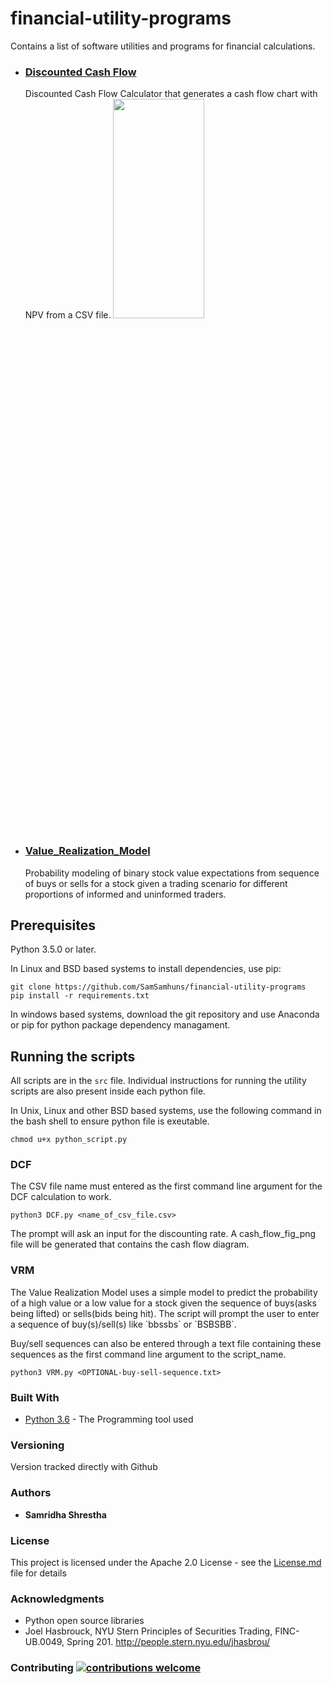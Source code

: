 # financial-utility-programs
Contains a list of software utilities and programs for financial calculations.
- ### [Discounted Cash Flow](#dcf)
   Discounted Cash Flow Calculator that generates a cash flow chart with NPV from a CSV file.
   <img src='https://raw.githubusercontent.com/SamSamhuns/financial-utility-programs/master/src/DCF/cash_flow_fig.png' width='55%' height='30%'>

- ### [Value_Realization_Model](#vrm)
   Probability modeling of binary stock value expectations from sequence of buys or sells for a stock given a trading scenario for different proportions of informed and uninformed traders.
   
## Prerequisites
Python 3.5.0 or later.

In Linux and BSD based systems to install dependencies, use pip:
```
git clone https://github.com/SamSamhuns/financial-utility-programs
pip install -r requirements.txt
```
In windows based systems, download the git repository and use Anaconda or pip for python package dependency managament.

## Running the scripts

All scripts are in the `src` file. Individual instructions for running the utility scripts are also present inside each python file.

In Unix, Linux and other BSD based systems, use the following command in the bash shell to ensure python file is exeutable.
```
chmod u+x python_script.py
```

### DCF
The CSV file name must entered as the first command line argument for the DCF calculation to work.
```
python3 DCF.py <name_of_csv_file.csv>
```
The prompt will ask an input for the discounting rate.
A cash_flow_fig_png file will be generated that contains the cash flow diagram.

### VRM 
<p>
The Value Realization Model uses a simple model to predict the probability of a high value or a low value for a stock given the sequence of buys(asks being lifted) or sells(bids being hit).        
The script will prompt the user to enter a sequence of buy(s)/sell(s) like `bbssbs` or `BSBSBB`. 
</p>

Buy/sell sequences can also be entered through a text file containing these sequences as the first command line argument to the script_name.

```
python3 VRM.py <OPTIONAL-buy-sell-sequence.txt>
```

### Built With

* [Python 3.6](https://www.python.org/downloads/release/python-360/) - The Programming tool used

### Versioning

Version tracked directly with Github

### Authors

* **Samridha Shrestha**

### License

This project is licensed under the Apache 2.0 License - see the [License.md](License.md) file for details

### Acknowledgments

* Python open source libraries
* Joel Hasbrouck, NYU Stern Principles of Securities Trading, FINC-UB.0049, Spring 201. http://people.stern.nyu.edu/jhasbrou/

### Contributing [![contributions welcome](https://img.shields.io/badge/contributions-welcome-brightgreen.svg?style=flat)](https://github.com/dwyl/esta/issues)
